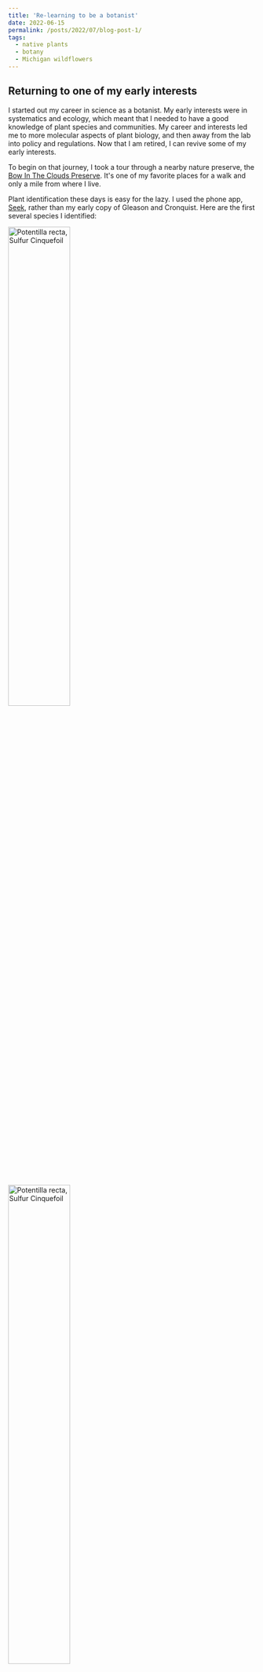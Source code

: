 ```yaml
---
title: 'Re-learning to be a botanist'
date: 2022-06-15
permalink: /posts/2022/07/blog-post-1/
tags:
  - native plants
  - botany
  - Michigan wildflowers
---
```


## Returning to one of my early interests

I started out my career in science as a botanist. My early interests were in systematics and ecology, which meant that I needed to have a good knowledge of plant species and communities. My career and interests led me to more molecular aspects of plant biology, and then away from the lab into policy and regulations. Now that I am retired, I can revive some of my early interests.

To begin on that journey, I took a tour through a nearby nature preserve, the [Bow In The Clouds Preserve](https://swmlc.org/project/bow-in-the-clouds-preserve/). It's one of my favorite places for a walk and only a mile from where I live.

Plant identification these days is easy for the lazy. I used the phone app, [Seek](https://apps.apple.com/us/app/seek-by-inaturalist/id1353224144), rather than my early copy of Gleason and Cronquist. Here are the first several species I identified: 

<img src="/images/IMG_4480.JPG" alt="Potentilla recta, Sulfur Cinquefoil" width="50%">
<img src="/images/IMG_4481.JPG" alt="Potentilla recta, Sulfur Cinquefoil" width="50%">
<img src="/images/IMG_4482.JPG" alt="Berteroa incana, Hoary Alyssum" width="50%">
<img src="/images/IMG_4485.JPG" alt="Leonurus cardiaca, Common Motherwort" width="50%">
<img src="/images/IMG_4486.JPG" alt="Erigeron, Fleabane" width="50%">
<img src="/images/IMG_4487.JPG" alt="Erigeron, Fleabane" width="50%">
<img src="/images/IMG_4488.JPG" alt="Coreopsis, Tickseed" width="50%">
<img src="/images/IMG_4489.JPG" alt="Hesperis matronalis, Dame's Rocket" width="50%">
<img src="/images/IMG_4490.JPG" alt="Glechoma hederacea, Ground Ivy" width="50%">
<img src="/images/IMG_4491.JPG" alt="Securigera varia, Purple Crownvetch" width="50%">
<img src="/images/IMG_4492.JPG" alt="Aegopodium podagraria, Goutweed" width="50%">
<img src="/images/IMG_4495.JPG" alt="Potentilla indica, Mock Strawberry" width="50%">
<img src="/images/IMG_4498.JPG" alt="Potentilla indica, Mock Strawberry" width="50%">
<img src="/images/IMG_4499.JPG" alt="Rosa multiflora, Multiflora Rose" width="50%">
